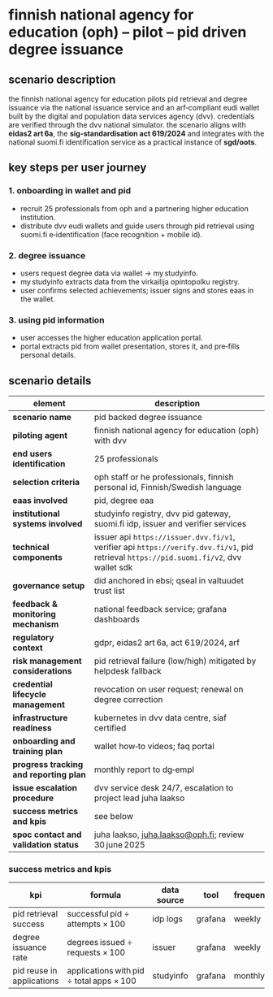 # finnish national agency for education (oph) – pilot – pid driven degree issuance

## scenario description

the finnish national agency for education pilots pid retrieval and degree issuance via the national issuance service and an arf‑compliant eudi wallet built by the digital and population data services agency (dvv). credentials are verified through the dvv national simulator. the scenario aligns with **eidas2 art 6a**, the **sig‑standardisation act 619/2024** and integrates with the national suomi.fi identification service as a practical instance of **sgd/oots**.

## key steps per user journey

### 1. onboarding in wallet and pid

* recruit 25 professionals from oph and a partnering higher education institution.
* distribute dvv eudi wallets and guide users through pid retrieval using suomi.fi e‑identification (face recognition + mobile id).

### 2. degree issuance

* users request degree data via wallet -> my studyinfo.
* my studyinfo extracts data from the virkailija opintopolku registry.
* user confirms selected achievements; issuer signs and stores eaas in the wallet.

### 3. using pid information

* user accesses the higher education application portal.
* portal extracts pid from wallet presentation, stores it, and pre‑fills personal details.

## scenario details

| element                                  | description                                                                                                                             |
| ---------------------------------------- | --------------------------------------------------------------------------------------------------------------------------------------- |
| **scenario name**                        | pid backed degree issuance                                                                                                              |
| **piloting agent**                       | finnish national agency for education (oph) with dvv                                                                                    |
| **end users identification**             | 25 professionals                                                                                                                        |
| **selection criteria**                   | oph staff or he professionals, finnish personal id, Finnish/Swedish language                                                            |
| **eaas involved**                        | pid, degree eaa                                                                                                                         |
| **institutional systems involved**       | studyinfo registry, dvv pid gateway, suomi.fi idp, issuer and verifier services                                                         |
| **technical components**                 | issuer api `https://issuer.dvv.fi/v1`, verifier api `https://verify.dvv.fi/v1`, pid retrieval `https://pid.suomi.fi/v2`, dvv wallet sdk |
| **governance setup**                     | did anchored in ebsi; qseal in valtuudet trust list                                                                                     |
| **feedback & monitoring mechanism**      | national feedback service; grafana dashboards                                                                                           |
| **regulatory context**                   | gdpr, eidas2 art 6a, act 619/2024, arf                                                                                                  |
| **risk management considerations**       | pid retrieval failure (low/high) mitigated by helpdesk fallback                                                                         |
| **credential lifecycle management**      | revocation on user request; renewal on degree correction                                                                                |
| **infrastructure readiness**             | kubernetes in dvv data centre, siaf certified                                                                                           |
| **onboarding and training plan**         | wallet how‑to videos; faq portal                                                                                                        |
| **progress tracking and reporting plan** | monthly report to dg‑empl                                                                                                               |
| **issue escalation procedure**           | dvv service desk 24/7, escalation to project lead juha laakso                                                                           |
| **success metrics and kpis**             | see below                                                                                                                               |
| **spoc contact and validation status**   | juha laakso, [juha.laakso@oph.fi](mailto:juha.laakso@oph.fi); review 30 june 2025                                                       |

### success metrics and kpis

| kpi                       | formula                                  | data source | tool    | frequency | target |
| ------------------------- | ---------------------------------------- | ----------- | ------- | --------- | ------ |
| pid retrieval success     | successful pid ÷ attempts × 100          | idp logs    | grafana | weekly    | ≥95 %  |
| degree issuance rate      | degrees issued ÷ requests × 100          | issuer      | grafana | weekly    | ≥97 %  |
| pid reuse in applications | applications with pid ÷ total apps × 100 | studyinfo   | grafana | monthly   | ≥85 %  |
